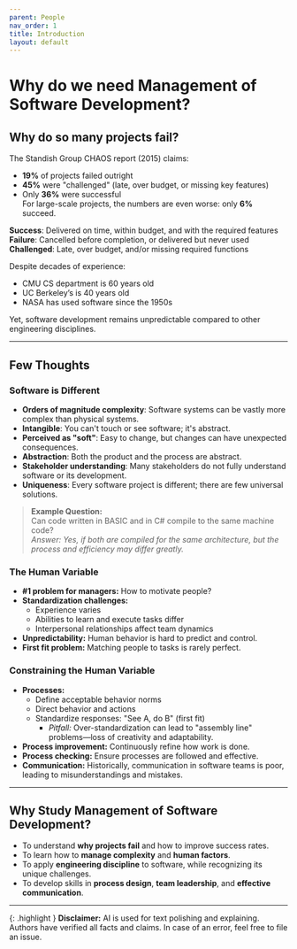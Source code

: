 ```yaml
---
parent: People
nav_order: 1
title: Introduction
layout: default
---
```


# Why do we need Management of Software Development?

## Why do so many projects fail?

The Standish Group CHAOS report (2015) claims:
- **19%** of projects failed outright
- **45%** were "challenged" (late, over budget, or missing key features)
- Only **36%** were successful  
For large-scale projects, the numbers are even worse: only **6%** succeed.

**Success**: Delivered on time, within budget, and with the required features  
**Failure**: Cancelled before completion, or delivered but never used  
**Challenged**: Late, over budget, and/or missing required functions

Despite decades of experience:
- CMU CS department is 60 years old
- UC Berkeley’s is 40 years old
- NASA has used software since the 1950s

Yet, software development remains unpredictable compared to other engineering disciplines.

---

## Few Thoughts

### Software is Different

- **Orders of magnitude complexity**: Software systems can be vastly more complex than physical systems.
- **Intangible**: You can't touch or see software; it's abstract.
- **Perceived as "soft"**: Easy to change, but changes can have unexpected consequences.
- **Abstraction**: Both the product and the process are abstract.
- **Stakeholder understanding**: Many stakeholders do not fully understand software or its development.
- **Uniqueness**: Every software project is different; there are few universal solutions.

> **Example Question:**  
> Can code written in BASIC and in C# compile to the same machine code?  
> *Answer: Yes, if both are compiled for the same architecture, but the process and efficiency may differ greatly.*

### The Human Variable

- **#1 problem for managers:** How to motivate people?
- **Standardization challenges:**  
    - Experience varies  
    - Abilities to learn and execute tasks differ  
    - Interpersonal relationships affect team dynamics
- **Unpredictability:** Human behavior is hard to predict and control.
- **First fit problem:** Matching people to tasks is rarely perfect.

### Constraining the Human Variable

- **Processes:**  
    - Define acceptable behavior norms  
    - Direct behavior and actions  
    - Standardize responses: "See A, do B" (first fit)
        - *Pitfall:* Over-standardization can lead to "assembly line" problems—loss of creativity and adaptability.
- **Process improvement:** Continuously refine how work is done.
- **Process checking:** Ensure processes are followed and effective.
- **Communication:** Historically, communication in software teams is poor, leading to misunderstandings and mistakes.

---

## Why Study Management of Software Development?

- To understand **why projects fail** and how to improve success rates.
- To learn how to **manage complexity** and **human factors**.
- To apply **engineering discipline** to software, while recognizing its unique challenges.
- To develop skills in **process design**, **team leadership**, and **effective communication**.

---

{: .highlight }
**Disclaimer:** AI is used for text polishing and explaining. Authors have verified all facts and claims. In case of an error, feel free to file an issue.